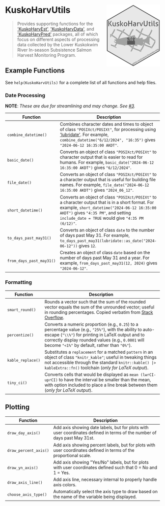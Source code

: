 # KuskoHarvUtils  <img src="man/figures/sticker/KuskoHarvUtils-logo.png" align="right" height=200px/>

> Provides supporting functions for the ['KuskoHarvEst'](https://www.github.com/bstaton1/KuskoHarvEst), ['KuskoHarvData'](https://www.github.com/bstaton1/KuskoHarvData), and ['KuskoHarvPred'](https://www.github.com/bstaton1/KuskoHarvPred) packages, all of which focus on different aspects of processing data collected by the Lower Kuskokwim River In-season Subsistence Salmon Harvest Monitoring Program.

## Example Functions

See `help(KuskoHarvUtils)` for a complete list of all functions and help files.

### Date Processing

**NOTE**: _These are due for streamlining and may change. See [#3](https://github.com/bstaton1/KuskoHarvUtils/issues/3)._

| Function                 	| Description                                                                                                                                                                                                                           	|
|--------------------------	|---------------------------------------------------------------------------------------------------------------------------------------------------------------------------------------------------------------------------------------	|
| `combine_datetime()`     	| Combines character dates and times to object of class `"POSIXct/POSIXt"`, for processing using ['lubridate'](https://lubridate.tidyverse.org/). For example, `combine_datetime("6/12/2024", "16:35")` gives `"2024-06-12 16:35:00 AKDT"`.     	|
| `basic_date()`           	| Converts an object of class `"POSIXct/POSIXt"` to character output that is easier to read for humans. For example, `basic_date("2024-06-12 16:35:00 AKDT")` gives `"6/12/2024"`.                                                              	|
| `file_date()`            	| Converts an object of class `"POSIXct/POSIXt"` to a character output that is useful for building file names. For example, `file_date("2024-06-12 16:35:00 AKDT")` gives `"2024_06_12"`.                                                       	|
| `short_datetime()`       	| Converts an object of class `"POSIXct/POSIXt"` to a character output that is in a short format. For example, `short_datetime("2024-06-12 16:35:00 AKDT")` gives `"4:35 PM"`, and setting `include_date = TRUE` would give `"4:35 PM (6/12)"`. 	|
| `to_days_past_may31()`   	| Converts an object of class `date` to the number of days past May 31. For example, `to_days_past_may31(lubridate::as_date("2024-06-12"))` gives `12`.                                                                                 	|
| `from_days_past_may31()` 	| Creates an object of class `date` based on the number of days past May 31 and a year. For example, `from_days_past_may31(12, 2024)` gives `"2024-06-12"`.                                                                             	|

### Formatting

| Function          	| Description                                                                                                                                                                                                                                                                                           	|
|-------------------	|-------------------------------------------------------------------------------------------------------------------------------------------------------------------------------------------------------------------------------------------------------------------------------------------------------	|
| `smart_round()`   	| Rounds a vector such that the sum of the rounded vector equals the sum of the unrounded vector; useful in rounding percentages. Copied verbatim from [Stack Overflow](https://stackoverflow.com/questions/32544646/round-vector-of-numerics-to-integer-while-preserving-their-sum/35930285#35930285). 	|
| `percentize()`    	| Converts a numeric proportion (e.g., `0.25`) to a percentage value (e.g., `"25%"`), with the ability to auto-escape (`"\\%"`) for printing in LaTeX output and to correctly display rounded values (e.g., `0.0001` will become `"<1%"` by default, rather than `"0%"`).                            	|
| `kable_replace()` 	| Substitutes a `replacement` for a matched `pattern` in an object of class `"knitr_kable"`; useful in tweaking things not accessible through the standard `knitr::kable() \|> kableExtra::fn()` toolchain (_only for LaTeX output_).                                                	|
| `tiny_ci()`       	| Converts cells that would be displayed as `mean (lwrCI-uprCI)` to have the interval be smaller than the mean, with option included to place a line break between them (_only for LaTeX output_).                                                                                                      	|

## Plotting

| Function              	| Description                                                                                                             	|
|-----------------------	|-------------------------------------------------------------------------------------------------------------------------	|
| `draw_day_axis()`     	| Add axis showing date labels, but for plots with user coordinates defined in terms of the number of days past May 31st. 	|
| `draw_percent_axis()` 	| Add axis showing percent labels, but for plots with user coordinates defined in terms of the proportional scale.        	|
| `draw_yn_axis()`      	| Add axis showing "Yes/No" labels, but for plots with user coordinates defined such that 0 = No and 1 = Yes.             	|
| `draw_axis_line()`    	| Add axis line, necessary internal to properly handle axis colors.                                                       	|
| `choose_axis_type()`  	| Automatically select the axis type to draw based on the name of the variable being displayed.                           	|

